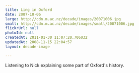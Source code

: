 ```yaml
---
title: Ling in Oxford
date: 2007-10-06
large: http://cdn.m.ac.nz/decade/images/20071006.jpg
small: http://cdn.m.ac.nz/decade/images/small/20071006.jpg
flickrUrl: null
photoId: null
createdAt: 2011-01-30 11:07:20.706032
updatedAt: 2008-11-15 22:04:57
layout: decade-image

---
```

Listening to Nick explaining some part of Oxford's history.
